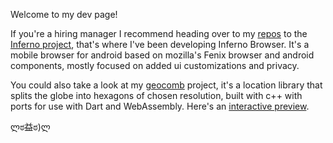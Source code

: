 Welcome to my dev page!

If you're a hiring manager I recommend heading over to my [repos](https://github.com/shmibblez?tab=repositories) to the [Inferno project](https://github.com/shmibblez/Inferno), that's where I've been developing Inferno Browser. It's a mobile browser for android based on mozilla's Fenix browser and android components, mostly focused on added ui customizations and privacy.

You could also take a look at my [geocomb](https://github.com/shmibblez/geocomb-cpp) project, it's a location library that splits the globe into hexagons of chosen resolution, built with c++ with ports for use with Dart and WebAssembly. Here's an [interactive preview](https://codesandbox.io/p/sandbox/hex-map-dev-z0qc0?file=%2Fsrc%2Fsketch.ts%3A49%2C24).

ლಠ益ಠ)ლ
